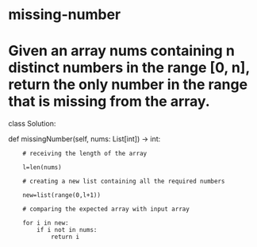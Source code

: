 # missing-number
# Given an array nums containing n distinct numbers in the range [0, n], return the only number in the range that is missing from the array.

class Solution:
          
   def missingNumber(self, nums: List[int]) -> int:    
        
        # receiving the length of the array
        
        l=len(nums)
        
        # creating a new list containing all the required numbers
        
        new=list(range(0,l+1))
        
        # comparing the expected array with input array
        
        for i in new:
            if i not in nums:
                return i
